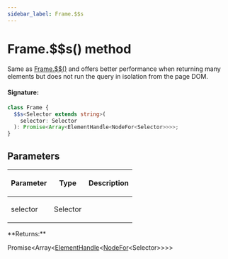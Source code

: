 ```yaml
---
sidebar_label: Frame.$$s
---
```


# Frame.$$s() method

Same as [Frame.$$()](./puppeteer.frame.__.md) and offers better performance when returning many elements but does not run the query in isolation from the page DOM.

#### Signature:

```typescript
class Frame {
  $$s<Selector extends string>(
    selector: Selector
  ): Promise<Array<ElementHandle<NodeFor<Selector>>>>;
}
```

## Parameters

<table><thead><tr><th>

Parameter

</th><th>

Type

</th><th>

Description

</th></tr></thead>
<tbody><tr><td>

selector

</td><td>

Selector

</td><td>

</td></tr>
</tbody></table>
**Returns:**

Promise&lt;Array&lt;[ElementHandle](./puppeteer.elementhandle.md)&lt;[NodeFor](./puppeteer.nodefor.md)&lt;Selector&gt;&gt;&gt;&gt;
